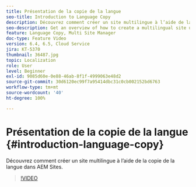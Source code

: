 ```yaml
---
title: Présentation de la copie de la langue
seo-title: Introduction to Language Copy
description: Découvrez comment créer un site multilingue à l’aide de la copie de la langue dans AEM Sites
seo-description: Get an overview of how to create a multilingual site using Language Copy in AEM Sites
feature: Language Copy, Multi Site Manager
doc-type: Feature Video
version: 6.4, 6.5, Cloud Service
jira: KT-5370
thumbnail: 36487.jpg
topic: Localization
role: User
level: Beginner
exl-id: 9085d60e-0e88-46ab-8f1f-4999063e48d2
source-git-commit: 30d6120ec99f7a95414dbc31c0cb002152bd6763
workflow-type: tm+mt
source-wordcount: '40'
ht-degree: 100%

---
```


# Présentation de la copie de la langue {#introduction-language-copy}

Découvrez comment créer un site multilingue à l’aide de la copie de la langue dans AEM Sites.

>[!VIDEO](https://video.tv.adobe.com/v/36487?quality=12&learn=on)
